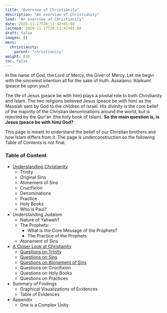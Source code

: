 ```yaml
---
title: "Overview of Christianity"
description: "An overview of Christianity"
lead: "An overview of Christianity"
date: 2020-11-17T20:11:42+01:00
lastmod: 2020-11-17T20:11:42+01:00
draft: false
images: []
menu:
  christianity:
    parent: "christianity"
weight: 010
toc: false
---
```

<!-- <span class="page-title-mobile" style="display: none;">Christianity</span> -->
<!-- 
    <span class="tooltip">(A.S.)<span class="tooltiptext">ʿAlayhi as-salām, Arabic for "Peace be upon him", Muslim honorific.</span></span> 
    <span class="tooltip">(S.W.T.)<span class="tooltiptext">Subhanahu wa ta'ala, Arabic for "May He be glorified and exalted", Muslim honorific.</span></span>
    <span class="tooltip">(S.A.W.)<span class="tooltiptext">Ṣalla llāhu ʿalay-hi wa-alehe-wa-sallam, Arabic for "May Allah honour him and grant him peace", Muslim honorific.</span></span>
    <span class="tooltip">Alhamdulillah!<span class="tooltiptext">Arabic for "Praise be to God", Muslim common phrase.</span></span>
-->
<div class="page" style="display: block;">
In the name of God, the Lord of Mercy, the Giver of Mercy. Let me begin with the sincerest
intention all for the sake of truth. Assalamu 'Alaikum! (peace be upon you!)
</p>
<p>
    The life of Jesus (peace be with him) plays a pivotal role to both Christianity and Islam. 
    The two religions believed Jesus (peace be with him) as the Messiah sent by God to the children of Israel. 
    His divinity is the core belief of the majority of the Christian denominations around the world, 
    but is rejected by the Qur'an (the holy book of Islam). <b>So the main question is, is Jesus (peace be with him) God?</b>
</p>
<p>
    This page is meant to understand the belief of our Christian brothers and how Islam differs from it. The page is 
    underconstruction so the following Table of Contents is not final.
</p>
<!-- <p>
    Here is my email: alasaadstat@gmail.com, I do appreciate if any effort from non-Muslims to make the following
    verses clear to us, by unifying these with other verses in the Bible that supports Christianity.
</p> -->
<div class="christianity-toc">
    <h3>Table of Content</h3>
    <ul>
        <li>
            <span>
                <a href="/pages/christianity/understanding-christianity.html">Understanding Christianity</a>
            </span>
            <ul>
                <li><span>
                    Trinity
                    <!-- <a href="/pages/christianity/trinity.html">Trinity</a> -->
                </span></li>
                <li><span>Original Sins</span></li>
                <li><span>Atonement of Sins</span></li>
                <li><span>Crucifixion</span></li>
                <li><span>Denominations</span></li>
                <li><span>Practice</span></li>
                <li><span>Holy Books</span></li>
                <li><span>Who is Paul?</span></li>
            </ul>
        </li>
        <li><span>Understanding Judaism</span>
            <ul>
                <li><span>Nature of Yahweh?</span></li>
                <li><span>The Prophets:</span>
                    <ul>
                        <li>
                            <span>What is the Core Message of the Prophets?</span>
                        </li>
                        <li>
                            <span>The Practice of the Prophets</span>
                        </li>
                    </ul>
                </li>
                <li>
                    <span>Atonement of Sins</span>
                </li>
            </ul>
        </li>
        <li><span>
            <!-- A Closer Look at Christianity -->
                <a href="/pages/christianity/investigating-christianity.html">A Closer Look at Christianity</a>
            </span>
            <ul>
                <li>
                    <span>
                        <!-- Questions on Trinity -->
                        <a href="/pages/christianity/questions-trinity.html">Questions on Trinity</a>
                    </span>
                </li>
                <li>
                    <span>
                        <a href="/pages/christianity/questions-sins.html">Questions on Sins</a>
                        <!-- Questions on Sins -->
                    </span>
                </li>
                <li>
                    <span>
                        <!-- Questions on Atonement on Sins -->
                        <a href="/pages/christianity/questions-atonement-of-sins.html">Questions on Atonement of Sins</a>
                    </span>
                </li>
                <li>
                    <span>Questions on Crucifixion</span>
                </li>
                <li>
                    <span>Questions on Holy Books</span>
                </li>
                <li>
                    <span>Questions on Practices</span>
                </li>
            </ul>
        </li>
        <li>
            <span>Summary of Findings</span>
            <ul>
                <li><span>Graphical Visualizations of Evidences</span></li>
                <li><span>Table of Evidences</span></li>
            </ul>
        </li>
        <li><span>Appendix</span>
            <ul>
                <li><span>One is a Complex Unity</span></li>
            </ul>
        </li>
    </ul>
</div>
<!-- <div class="control horizontal">
    <b>Filter Control</b><br/>
    <div class="left" style="display: inline;">
        Topic:
        <select style="padding: 10px 0;">
            <option value="volvo">Trinity</option>
            <option value="saab">Atonement of Sins</option>
            <option value="opel">Crucifixion</option>
            <option value="audi">Bible as a Holy Book</option>
        </select>
    </div>
    <div class="right" style="float: right;">
        Language:
        <label>
            <input type="radio" name="editList" value="always"/>English
        </label>
        <label>
            <input type="radio" name="editList" value="always"/>Tagalog
        </label>
    </div>
</div> -->
</div>